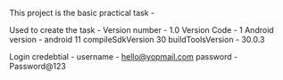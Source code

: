 This project is the basic practical task -

Used to create the task - Version number - 1.0 Version Code - 1 Android version - android 11 compileSdkVersion 30 buildToolsVersion - 30.0.3

Login credebtial - 
username - hello@yopmail.com
password - Password@123
